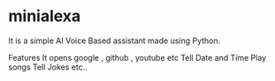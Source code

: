 # minialexa

It is a simple AI Voice Based assistant made using Python.

Features
It opens google , github , youtube etc
Tell Date and Time
Play songs
Tell Jokes
etc..

